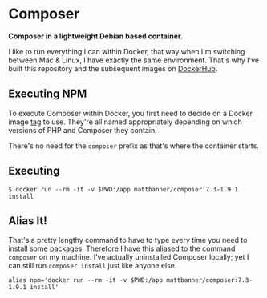# Composer
**Composer in a lightweight Debian based container.**

I like to run everything I can within Docker, that way when I'm switching between Mac & Linux, I have exactly the same environment. That's why I've built this repository and the subsequent images on [DockerHub](https://hub.docker.com/r/mattbanner/composer/tags).

## Executing NPM
To execute Composer within Docker, you first need to decide on a Docker image [tag](https://hub.docker.com/r/mattbanner/composer/tags) to use. They're all named appropriately depending on which versions of PHP and Composer they contain.

There's no need for the `composer` prefix as that's where the container starts. 

## Executing

```shell script
$ docker run --rm -it -v $PWD:/app mattbanner/composer:7.3-1.9.1 install
```

## Alias It!
That's a pretty lengthy command to have to type every time you need to install some packages. Therefore I have this aliased to the command `composer` on my machine. I've actually uninstalled Composer locally; yet I can still run `composer install` just like anyone else.

```
alias npm='docker run --rm -it -v $PWD:/app mattbanner/composer:7.3-1.9.1 install'
```
